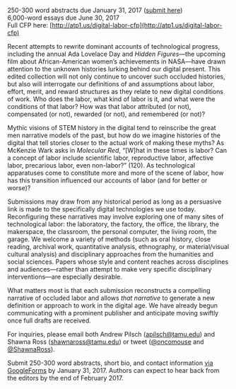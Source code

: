 250-300 word abstracts due January 31, 2017 ([submit here](https://goo.gl/forms/qVL3k1s2C9yWHPT33))  
6,000-word essays due June 30, 2017  
Full CFP here: [http://atp1.us/digital-labor-cfp](http://atp1.us/digital-labor-cfp)

Recent attempts to rewrite dominant accounts of technological progress, including the annual Ada Lovelace Day and *Hidden Figures*—the upcoming film about African-American women’s achievements in NASA—have drawn attention to the unknown histories lurking behind our digital present. This edited collection will not only continue to uncover such occluded histories, but also will interrogate our definitions of and assumptions about labor, effort, merit, and reward structures as they relate to new digital conditions of work. Who does the labor, what kind of labor is it, and what were the conditions of that labor? How was that labor attributed (or not), compensated (or not), rewarded (or not), and remembered (or not)?

Mythic visions of STEM history in the digital tend to reinscribe the great men narrative models of the past, but how do we imagine histories of the digital that tell stories closer to the actual work of making these myths? As McKenzie Wark asks in *Molecular Red*, “[W]hat in these times is labor? Can a concept of labor include scientific labor, reproductive labor, affective labor, precarious labor, even non-labor?” (120). As technological apparatuses come to constitute more and more of the scene of labor, how has this transition influenced our accounts of labor (and for better or worse)? 

Submissions may draw from any historical period as long as a persuasive link is made to the specifically digital technologies we use today. Reconfiguring these narratives may involve exploring one of many sites of technological labor: the laboratory, the factory, the office, the library, the makerspace, the classroom, the personal computer, the living room, the garage. We welcome a variety of methods (such as oral history, close reading, archival work, quantitative analysis, ethnography, or material/visual cultural analysis) and disciplinary approaches from the humanities and social sciences. Papers whose style and content reaches across disciplines and audiences—rather than attempt to make very specific disciplinary interventions—are especially desirable. 

What matters most is that each submission reconstructs a compelling narrative of occluded labor and allows *that narrative* to generate a new definition or approach to work in the digital age. We have already begun communicating with a prominent publisher and anticipate moving swiftly once full drafts are received.

For inquiries, please email both Andrew Pilsch ([apilsch@tamu.edu](mailto:apilsch@tamu.edu)) and Shawna Ross  ([shawnaross@tamu.edu](mailto:shawnaross@tamu.edu)) or tweet ([@oncomouse](https://twitter.com/oncomouse) and [@ShawnaRoss](https://twitter.com/ShawnaRoss)).

Submit 250-300 word abstracts, short bio, and contact information [via GoogleForms](https://goo.gl/forms/qVL3k1s2C9yWHPT33) by January 31, 2017. Authors can expect to hear back from the editors by the end of February 2017.